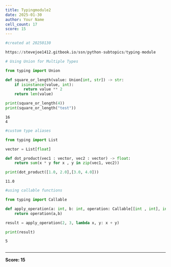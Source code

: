 ```yaml
---
title: Typingmodule2
date: 2025-01-30
author: Your Name
cell_count: 17
score: 15
---
```


```python
#created at 20250130
```


```python
https://stevejoe1412.gitbook.io/ssn/python-subtopics/typing-module
```


```python
# Using Union for Multiple Types

```


```python
from typing import Union
```


```python
def square_or_length(value: Union[int, str]) -> str:
    if isinstance(value, int):
        return value ** 2
    return len(value)
```


```python
print(square_or_length(4))
print(square_or_length("test"))
```

    16
    4



```python
#custom type aliases
```


```python
from typing import List
```


```python
vector = List[float]
```


```python
def dot_product(vec1 : vector, vec2 : vector) -> float:
    return sum(x * y for x , y in zip(vec1, vec2))
```


```python
print(dot_product([1.0, 2.0],[3.0, 4.0]))
```

    11.0



```python
#using callable functions
```


```python
from typing import Callable
```


```python
def apply_operation(a: int, b: int, operation: Callable[[int , int], int]) -> int:
    return operation(a,b)
```


```python
result = apply_operation(2, 3, lambda x, y: x + y)
```


```python
print(result)
```

    5



```python

```


---
**Score: 15**